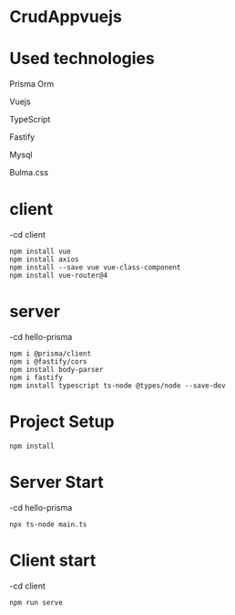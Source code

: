 # CrudAppvuejs

# Used technologies

Prisma Orm

Vuejs

TypeScript

Fastify

Mysql

Bulma.css

# client

-cd client  
```
npm install vue
npm install axios
npm install --save vue vue-class-component
npm install vue-router@4
```


# server 
-cd hello-prisma 
```
npm i @prisma/client
npm i @fastify/cors
npm install body-parser
npm i fastify
npm install typescript ts-node @types/node --save-dev
```

# Project Setup 
```
npm install
```
# Server Start 

-cd hello-prisma 
```
npx ts-node main.ts 
```

# Client start 
-cd client
```
npm run serve
```

